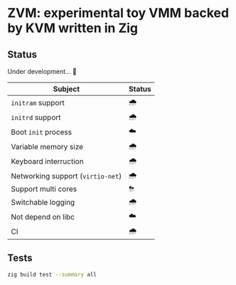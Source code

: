 # ZVM: experimental toy VMM backed by KVM written in Zig

## Status

Under development... 🚧

| Subject | Status |
|---|---|
| `initram` support | 🌧 |
| `initrd` support | 🌧 |
| Boot `init` process | ☁️ |
| Variable memory size | 🌧 |
| Keyboard interruction | 🌧 |
| Networking support (`virtio-net`) | 🌧 |
| Support multi cores | ⛈ |
| Switchable logging | 🌧 |
| Not depend on libc | ☁️ |
| CI | 🌧 |

## Tests

```bash
zig build test --summary all
```
